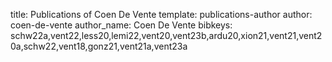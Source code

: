 title: Publications of Coen De Vente
template: publications-author
author: coen-de-vente
author_name: Coen De Vente
bibkeys: schw22a,vent22,less20,lemi22,vent20,vent23b,ardu20,xion21,vent21,vent20a,schw22,vent18,gonz21,vent21a,vent23a